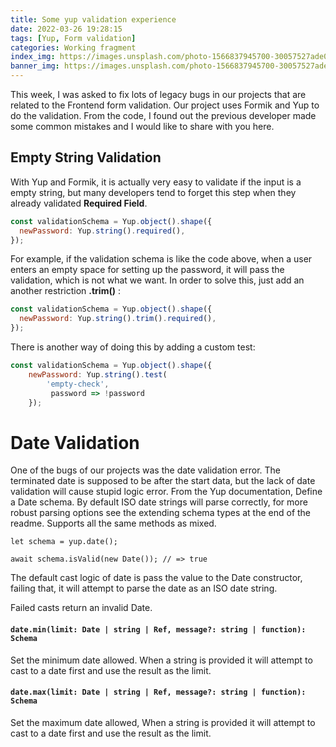 ```yaml
---
title: Some yup validation experience
date: 2022-03-26 19:28:15
tags: [Yup, Form validation]
categories: Working fragment
index_img: https://images.unsplash.com/photo-1566837945700-30057527ade0?ixlib=rb-1.2.1&ixid=MnwxMjA3fDB8MHxwaG90by1wYWdlfHx8fGVufDB8fHx8&auto=format&fit=crop&w=1170&q=80
banner_img: https://images.unsplash.com/photo-1566837945700-30057527ade0?ixlib=rb-1.2.1&ixid=MnwxMjA3fDB8MHxwaG90by1wYWdlfHx8fGVufDB8fHx8&auto=format&fit=crop&w=1170&q=80
---
```


This week, I was asked to fix lots of legacy bugs in our projects that are related to the Frontend form validation. Our project uses Formik and Yup to do the validation. From the code, I found out the previous developer made some common mistakes and I would like to share with you here.

## Empty String Validation

With Yup and Formik, it is actually very easy to validate if the input is a empty string, but many developers tend to forget this step when they already validated **Required Field**.

```js
const validationSchema = Yup.object().shape({
  newPassword: Yup.string().required(),
});
```

For example, if the validation schema is like the code above, when a user enters an empty space for setting up the password, it will pass the validation, which is not what we want. In order to solve this, just add an another restriction **.trim()** :

```js
const validationSchema = Yup.object().shape({
  newPassword: Yup.string().trim().required(),
});
```

There is another way of doing this by adding a custom test:

```js
const validationSchema = Yup.object().shape({
    newPassword: Yup.string().test(
        'empty-check',
         password => !password
    });
```

# Date Validation

One of the bugs of our projects was the date validation error. The terminated date is supposed to be after the start data, but the lack of date validation will cause stupid logic error. From the Yup documentation, Define a Date schema. By default ISO date strings will parse correctly, for more robust parsing options see the extending schema types at the end of the readme. Supports all the same methods as mixed.

```
let schema = yup.date();

await schema.isValid(new Date()); // => true
```

The default cast logic of date is pass the value to the Date constructor, failing that, it will attempt to parse the date as an ISO date string.

Failed casts return an invalid Date.

#### `date.min(limit: Date | string | Ref, message?: string | function): Schema`

Set the minimum date allowed. When a string is provided it will attempt to cast to a date first and use the result as the limit.

#### `date.max(limit: Date | string | Ref, message?: string | function): Schema`

Set the maximum date allowed, When a string is provided it will attempt to cast to a date first and use the result as the limit.



